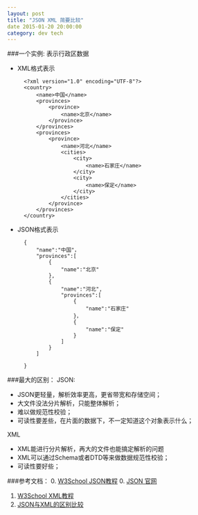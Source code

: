 ```yaml
---
layout: post
title: "JSON XML 简要比较"
date 2015-01-20 20:00:00
category: dev tech
---
```


###一个实例:
表示行政区数据

+ XML格式表示

        <?xml version="1.0" encoding="UTF-8"?>
        <country>
            <name>中国</name>
            <provinces>
                <province>
                    <name>北京</name>
                </province>
            </provinces>
            <provinces>
                <province>
                    <name>河北</name>
                    <cities>
                        <city>
                            <name>石家庄</name>
                        </city>
                        <city>
                            <name>保定</name>
                        </city>
                    </cities>
                </province>
            </provinces>
        </country>        

+ JSON格式表示

        {
            "name":"中国"，
            "provinces":[
                {
                    "name":"北京"
                },
                {
                    "name":"河北",
                    "provinces":[
                        {
                            "name":"石家庄"
                        }，
                        {
                            "name":"保定"
                        }
                    ]
                }
            ]

        }

###最大的区别：
JSON:

+ JSON更轻量，解析效率更高，更省带宽和存储空间；
+ 大文件没法分片解析，只能整体解析；
+ 难以做规范性校验；
+ 可读性要差些，在片面的数据下，不一定知道这个对象表示什么；
 
XML

+ XML能进行分片解析，再大的文件也能搞定解析的问题
+ XML可以通过Schema或者DTD等来做数据规范性校验；
+ 可读性要好些；




###参考文档：
0. [W3School JSON教程][1]
0. [JSON 官网][2]
1. [W3School XML教程][3]
0. [JSON与XML的区别比较][9]




[1]: http://www.w3school.com.cn/json/index.asp "JSON 教程"
[2]: http://json.org/ "JSON 官网"
[3]: http://www.w3school.com.cn/xml/index.asp "XML 教程"
[9]: http://www.cnblogs.com/SanMaoSpace/p/3139186.html "JSON与XML的区别比较"